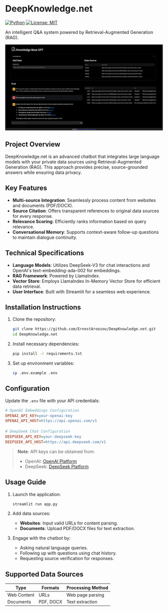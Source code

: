 # DeepKnowledge.net

[![Python](https://img.shields.io/badge/Python-3.12%2B-blue)](https://python.org)
[![License: MIT](https://img.shields.io/badge/License-MIT-yellow)](https://opensource.org/licenses/MIT)

An intelligent Q&A system powered by Retrieval-Augmented Generation (RAG).

![Demo Screenshot](https://github.com/ErnestAroozoo/DeepKnowledge.net/blob/main/demo.png)

## Project Overview

DeepKnowledge.net is an advanced chatbot that integrates large language models with your private data sources using Retrieval-Augmented Generation (RAG). This approach provides precise, source-grounded answers while ensuring data privacy.

## Key Features

- **Multi-source Integration**: Seamlessly process content from websites and documents (PDF/DOCX).
- **Source Citation**: Offers transparent references to original data sources for every response.
- **Relevance Scoring**: Efficiently ranks information based on query relevance.
- **Conversational Memory**: Supports context-aware follow-up questions to maintain dialogue continuity.

## Technical Specifications

- **Language Models**: Utilizes DeepSeek-V3 for chat interactions and OpenAI's text-embedding-ada-002 for embeddings.
- **RAG Framework**: Powered by LlamaIndex.
- **Vector Store**: Employs LlamaIndex In-Memory Vector Store for efficient data retrieval.
- **User Interface**: Built with Streamlit for a seamless web experience.

## Installation Instructions

1. Clone the repository:
   ```bash
   git clone https://github.com/ErnestAroozoo/DeepKnowledge.net.git
   cd DeepKnowledge.net
   ```

2. Install necessary dependencies:
   ```bash
   pip install -r requirements.txt
   ```

3. Set up environment variables:
   ```bash
   cp .env.example .env
   ```

## Configuration

Update the `.env` file with your API credentials:

```ini
# OpenAI Embeddings Configuration
OPENAI_API_KEY=your-openai-key
OPENAI_API_HOST=https://api.openai.com/v1

# DeepSeek Chat Configuration
DEEPSEEK_API_KEY=your-deepseek-key
DEEPSEEK_API_HOST=https://api.deepseek.com/v1
```

> **Note**: API keys can be obtained from:
> - OpenAI: [OpenAI Platform](https://platform.openai.com)
> - DeepSeek: [DeepSeek Platform](https://platform.deepseek.com)

## Usage Guide

1. Launch the application:
   ```bash
   streamlit run app.py
   ```

2. Add data sources:
   - **Websites**: Input valid URLs for content parsing.
   - **Documents**: Upload PDF/DOCX files for text extraction.

3. Engage with the chatbot by:
   - Asking natural language queries.
   - Following up with questions using chat history.
   - Requesting source verification for responses.

## Supported Data Sources

| Type        | Formats               | Processing Method       |
|-------------|-----------------------|-------------------------|
| Web Content | URLs                  | Web page parsing        |
| Documents   | PDF, DOCX             | Text extraction         |